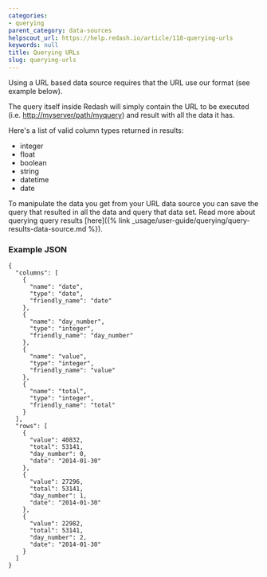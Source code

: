 ```yaml
---
categories:
- querying
parent_category: data-sources
helpscout_url: https://help.redash.io/article/118-querying-urls
keywords: null
title: Querying URLs
slug: querying-urls
---
```

Using a URL based data source requires that the URL use our format (see example below).

The query itself inside Redash will simply contain the URL to be executed
(i.e.   <http://myserver/path/myquery>) and result with all the data it has.

Here's a list of valid column types returned in results:

  * integer
  * float
  * boolean
  * string
  * datetime
  * date

To manipulate the data you get from your URL data source you can save the
query that resulted in all the data and query that data set. Read more about
querying query results  [here]({% link _usage/user-guide/querying/query-results-data-source.md %}).

### Example JSON

```
{
  "columns": [
    {
      "name": "date",
      "type": "date",
      "friendly_name": "date"
    },
    {
      "name": "day_number",
      "type": "integer",
      "friendly_name": "day_number"
    },
    {
      "name": "value",
      "type": "integer",
      "friendly_name": "value"
    },
    {
      "name": "total",
      "type": "integer",
      "friendly_name": "total"
    }
  ],
  "rows": [
    {
      "value": 40832,
      "total": 53141,
      "day_number": 0,
      "date": "2014-01-30"
    },
    {
      "value": 27296,
      "total": 53141,
      "day_number": 1,
      "date": "2014-01-30"
    },
    {
      "value": 22982,
      "total": 53141,
      "day_number": 2,
      "date": "2014-01-30"
    }
  ]
}

```

